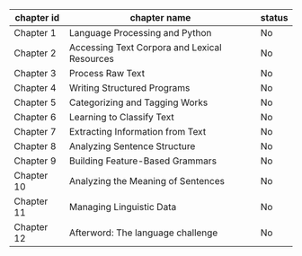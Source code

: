 |chapter id | chapter name | status |
|-----------|--------------|--------|
| Chapter 1 | Language Processing and Python | No |
| Chapter 2 | Accessing Text Corpora and Lexical Resources | No |
| Chapter 3 | Process Raw Text | No |
| Chapter 4 | Writing Structured Programs | No |
| Chapter 5 | Categorizing and Tagging Works | No |
| Chapter 6 | Learning to Classify Text | No |
| Chapter 7 | Extracting Information from Text | No |
| Chapter 8 | Analyzing Sentence Structure | No |
| Chapter 9 | Building Feature-Based Grammars | No |
| Chapter 10 | Analyzing the Meaning of Sentences | No |
| Chapter 11 | Managing Linguistic Data | No |
| Chapter 12 | Afterword: The language challenge | No |
